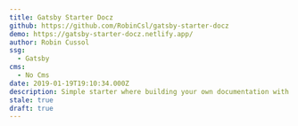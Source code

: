 ```yaml
---
title: Gatsby Starter Docz
github: https://github.com/RobinCsl/gatsby-starter-docz
demo: https://gatsby-starter-docz.netlify.app/
author: Robin Cussol
ssg:
  - Gatsby
cms:
  - No Cms
date: 2019-01-19T19:10:34.000Z
description: Simple starter where building your own documentation with Docz is possible
stale: true
draft: true
---
```

